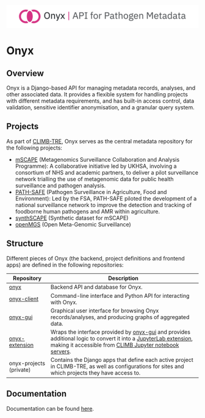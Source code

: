 ![](images/banner.png)

# Onyx

## Overview

Onyx is a Django-based API for managing metadata records, analyses, and other associated data. It provides a flexible system for handling projects with different metadata requirements, and has built-in access control, data validation, sensitive identifier anonymisation, and a granular query system.

## Projects

As part of [CLIMB-TRE](https://climb-tre.github.io/), Onyx serves as the central metadata repository for the following projects:

- [mSCAPE](https://mscape.climb.ac.uk/) (Metagenomics Surveillance Collaboration and Analysis Programme): A collaborative initiative led by UKHSA, involving a consortium of NHS and academic partners, to deliver a pilot surveillance network trialling the use of metagenomic data for public health surveillance and pathogen analysis.
- [PATH-SAFE](https://www.food.gov.uk/our-work/pathogen-surveillance-in-agriculture-food-and-environment-path-safe-programme) (Pathogen Surveillance in Agriculture, Food and Environment): Led by the FSA, PATH-SAFE piloted the development of a national surveillance network to improve the detection and tracking of foodborne human pathogens and AMR within agriculture.
- [synthSCAPE](https://climb-tre.github.io/synthscape/) (Synthetic dataset for mSCAPE)
- [openMGS](https://climb-tre.github.io/openmgs/) (Open Meta-Genomic Surveillance)

## Structure

Different pieces of Onyx (the backend, project definitions and frontend apps) are defined in the following repositories: 

| Repository | Description |
| - | - |
|[onyx](https://github.com/CLIMB-TRE/onyx) | Backend API and database for Onyx. |
| [onyx-client](https://github.com/CLIMB-TRE/onyx-client) | Command-line interface and Python API for interacting with Onyx. |
| [onyx-gui](https://github.com/CLIMB-TRE/onyx-gui) | Graphical user interface for browsing Onyx records/analyses, and producing graphs of aggregated data. |
| [onyx-extension](https://github.com/CLIMB-TRE/onyx-extension) | Wraps the interface provided by [onyx-gui](https://github.com/CLIMB-TRE/onyx-gui) and provides additional logic to convert it into a [JupyterLab extension](https://jupyterlab.readthedocs.io/en/4.4.x/user/extensions.html), making it accessible from [CLIMB Jupyter notebook servers](https://docs.climb.ac.uk/notebook-servers/). |
| onyx-projects (private) | Contains the Django apps that define each active project in CLIMB-TRE, as well as configurations for sites and which projects they have access to. |

## Documentation

Documentation can be found [here](https://climb-tre.github.io/onyx/).
